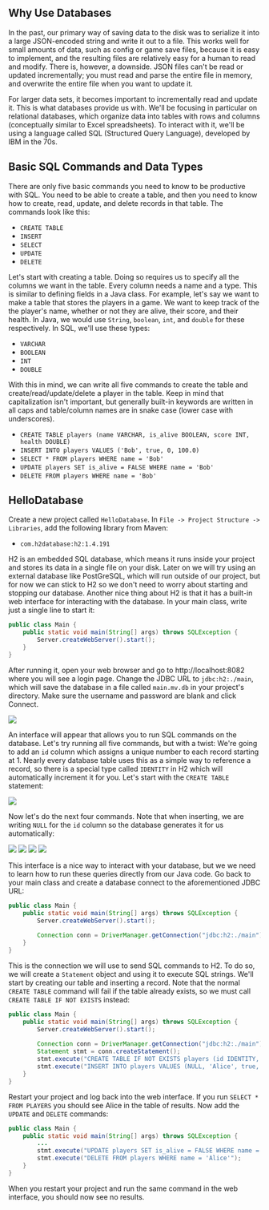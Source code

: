 ## Why Use Databases

In the past, our primary way of saving data to the disk was to serialize it into a large JSON-encoded string and write it out to a file. This works well for small amounts of data, such as config or game save files, because it is easy to implement, and the resulting files are relatively easy for a human to read and modify. There is, however, a downside. JSON files can't be read or updated incrementally; you must read and parse the entire file in memory, and overwrite the entire file when you want to update it.

For larger data sets, it becomes important to incrementally read and update it. This is what databases provide us with. We'll be focusing in particular on relational databases, which organize data into tables with rows and columns (conceptually similar to Excel spreadsheets). To interact with it, we'll be using a language called SQL (Structured Query Language), developed by IBM in the 70s.

## Basic SQL Commands and Data Types

There are only five basic commands you need to know to be productive with SQL. You need to be able to create a table, and then you need to know how to create, read, update, and delete records in that table. The commands look like this:

* `CREATE TABLE`
* `INSERT`
* `SELECT`
* `UPDATE`
* `DELETE`

Let's start with creating a table. Doing so requires us to specify all the columns we want in the table. Every column needs a name and a type. This is similar to defining fields in a Java class. For example, let's say we want to make a table that stores the players in a game. We want to keep track of the the player's name, whether or not they are alive, their score, and their health. In Java, we would use `String`, `boolean`, `int`, and `double` for these respectively. In SQL, we'll use these types:

* `VARCHAR`
* `BOOLEAN`
* `INT`
* `DOUBLE`

With this in mind, we can write all five commands to create the table and create/read/update/delete a player in the table. Keep in mind that capitalization isn't important, but generally built-in keywords are written in all caps and table/column names are in snake case (lower case with underscores).

* `CREATE TABLE players (name VARCHAR, is_alive BOOLEAN, score INT, health DOUBLE)`
* `INSERT INTO players VALUES ('Bob', true, 0, 100.0)`
* `SELECT * FROM players WHERE name = 'Bob'`
* `UPDATE players SET is_alive = FALSE WHERE name = 'Bob'`
* `DELETE FROM players WHERE name = 'Bob'`

## HelloDatabase

Create a new project called `HelloDatabase`. In `File -> Project Structure -> Libraries`, add the following library from Maven:

* `com.h2database:h2:1.4.191`

H2 is an embedded SQL database, which means it runs inside your project and stores its data in a single file on your disk. Later on we will try using an external database like PostGreSQL, which will run outside of our project, but for now we can stick to H2 so we don't need to worry about starting and stopping our database. Another nice thing about H2 is that it has a built-in web interface for interacting with the database. In your main class, write just a single line to start it:

```java
public class Main {
    public static void main(String[] args) throws SQLException {
        Server.createWebServer().start();
    }
}
```

After running it, open your web browser and go to http://localhost:8082 where you will see a login page. Change the JDBC URL to `jdbc:h2:./main`, which will save the database in a file called `main.mv.db` in your project's directory. Make sure the username and password are blank and click Connect.

![](https://raw.githubusercontent.com/oakes/java-assignments/master/curriculum/assets/sql-basics-1.png)

An interface will appear that allows you to run SQL commands on the database. Let's try running all five commands, but with a twist: We're going to add an `id` column which assigns a unique number to each record starting at 1. Nearly every database table uses this as a simple way to reference a record, so there is a special type called `IDENTITY` in H2 which will automatically increment it for you. Let's start with the `CREATE TABLE` statement:

![](https://raw.githubusercontent.com/oakes/java-assignments/master/curriculum/assets/sql-basics-2.png)

Now let's do the next four commands. Note that when inserting, we are writing `NULL` for the `id` column so the database generates it for us automatically:

![](https://raw.githubusercontent.com/oakes/java-assignments/master/curriculum/assets/sql-basics-3.png)
![](https://raw.githubusercontent.com/oakes/java-assignments/master/curriculum/assets/sql-basics-4.png)
![](https://raw.githubusercontent.com/oakes/java-assignments/master/curriculum/assets/sql-basics-5.png)
![](https://raw.githubusercontent.com/oakes/java-assignments/master/curriculum/assets/sql-basics-6.png)

This interface is a nice way to interact with your database, but we we need to learn how to run these queries directly from our Java code. Go back to your main class and create a database connect to the aforementioned JDBC URL:

```java
public class Main {
    public static void main(String[] args) throws SQLException {
        Server.createWebServer().start();
        
        Connection conn = DriverManager.getConnection("jdbc:h2:./main");
    }
}
```

This is the connection we will use to send SQL commands to H2. To do so, we will create a `Statement` object and using it to execute SQL strings. We'll start by creating our table and inserting a record. Note that the normal `CREATE TABLE` command will fail if the table already exists, so we must call `CREATE TABLE IF NOT EXISTS` instead:

```java
public class Main {
    public static void main(String[] args) throws SQLException {
        Server.createWebServer().start();
        
        Connection conn = DriverManager.getConnection("jdbc:h2:./main");
        Statement stmt = conn.createStatement();
        stmt.execute("CREATE TABLE IF NOT EXISTS players (id IDENTITY, name VARCHAR, is_alive BOOLEAN, score INT, health DOUBLE)");
        stmt.execute("INSERT INTO players VALUES (NULL, 'Alice', true, 0, 100.0)");
    }
}
```

Restart your project and log back into the web interface. If you run `SELECT * FROM PLAYERS` you should see Alice in the table of results. Now add the `UPDATE` and `DELETE` commands:

```java
public class Main {
    public static void main(String[] args) throws SQLException {
        ...
        stmt.execute("UPDATE players SET is_alive = FALSE WHERE name = 'Alice'");
        stmt.execute("DELETE FROM players WHERE name = 'Alice'");
    }
}
```

When you restart your project and run the same command in the web interface, you should now see no results.
